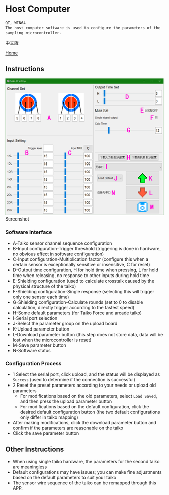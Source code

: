 # Host Computer
    QT, WIN64
    The host computer software is used to configure the parameters of the sampling microcontroller.

[中文版](./README.md)

[Home](../)


## Instructions

![Screenshot](./img/img.png  "Screenshot")
Screenshot  

### Software Interface

- A-Taiko sensor channel sequence configuration
- B-Input configuration-Trigger threshold (triggering is done in hardware, no obvious effect in software configuration)
- C-Input configuration-Multiplication factor (configure this when a certain sensor is exceptionally sensitive or insensitive, C for reset)
- D-Output time configuration, H for hold time when pressing, L for hold time when releasing, no response to other inputs during hold time
- E-Shielding configuration (used to calculate crosstalk caused by the physical structure of the taiko)
- F-Shielding configuration-Single response (selecting this will trigger only one sensor each time)
- G-Shielding configuration-Calculate rounds (set to 0 to disable calculation, directly trigger according to the fastest speed)
- H-Some default parameters (for Taiko Force and arcade taiko)
- I-Serial port selection
- J-Select the parameter group on the upload board
- K-Upload parameter button
- L-Download parameter button (this step does not store data, data will be lost when the microcontroller is reset)
- M-Save parameter button
- N-Software status

### Configuration Process

- 1 Select the serial port, click upload, and the status will be displayed as `Success` (used to determine if the connection is successful)
- 2 Reset the preset parameters according to your needs or upload old parameters
    - For modifications based on the old parameters, select `Load Saved`, and then press the upload parameter button
    - For modifications based on the default configuration, click the desired default configuration button (the two default configurations only differ in taiko mapping)
- After making modifications, click the download parameter button and confirm if the parameters are reasonable on the taiko
- Click the save parameter button


## Other Instructions
- When using single taiko hardware, the parameters for the second taiko are meaningless
- Default configurations may have issues; you can make fine adjustments based on the default parameters to suit your taiko
- The sensor wire sequence of the taiko can be remapped through this APP.